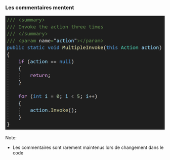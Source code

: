 ### Les commentaires mentent

![](images/code/commentsAreLiars.png?raw=true)

Note:
- Les commentaires sont rarement maintenus lors de changement dans le code
